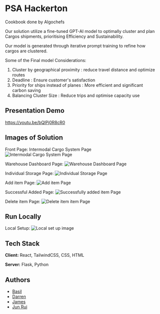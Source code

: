 
# PSA Hackerton

Cookbook done by Algochefs

Our solution utilize a fine-tuned GPT-AI model to optimally cluster and plan Cargos shipments, prioritising Efficiency and Sustainability.

Our model is generated through iterative prompt training to refine how cargos are clustered.

Some of the Final model Considerations:  
1) Cluster by geographical proximity : reduce travel distance and optimize routes
2) Deadline : Ensure customer's satisfaction
3) Priority for ships instead of planes : More efficient and significant carbon saving
4) Balancing Cluster Size : Reduce trips and optimise capacity use

## Presentation Demo

https://youtu.be/bQlPj0R8cR0


## Images of Solution
Front Page: Intermodal Cargo System Page
![Intermodal Cargo System Page]()

Warehouse Dashboard Page: 
![Warehouse Dashboard Page]()

Individual Storage Page: 
![Individual Storage Page]()

Add item Page: 
![Add item Page]()

Successful Added Page: 
![Successfully added item Page]()

Delete item Page: 
![Delete item item Page]()


## Run Locally

Local Setup:
![Local set up image]()

## Tech Stack

**Client:** React, TailwindCSS, CSS, HTML

**Server:** Flask, Python


## Authors

- [Basil](https://www.github.com/basil-boh)
- [Darren](https://www.github.com/DarrenIsMe)
- [James](https://www.github.com/JamesTzh)
- [Jun Rui](https://www.github.com/Ensine0)

